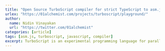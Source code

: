 ```yaml
---
title: "Open Source TurboScript compiler for strict TypeScript to asm.js and WebAssembly"
urlex: "https://01alchemist.com/projects/turboscript/playground/"
author:
  name: Nidin Vinayakan
  url: "https://twitter.com/01alchemist"
categories: [article]
tags: [asm.js, turboscript, javascript, compiler]
excerpt: TurboScript is an experimental programming language for parallel programming for web which compiles to JavaScript, asm.js and WebAssembly. The syntax is same as TypeScript with few enhancements and the compiler is open source and written in TypeScript.
---
```

